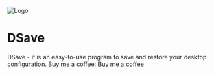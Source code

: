 ![Logo](https://user-images.githubusercontent.com/105108977/167253530-c27bd8c7-b636-43f1-85b6-9efce2d43a97.png)

# DSave
DSave - it is an easy-to-use program to save and restore your desktop configuration.
Buy me a coffee: [Buy me a coffee](buymecoffee.com/softwarecoreink/)
